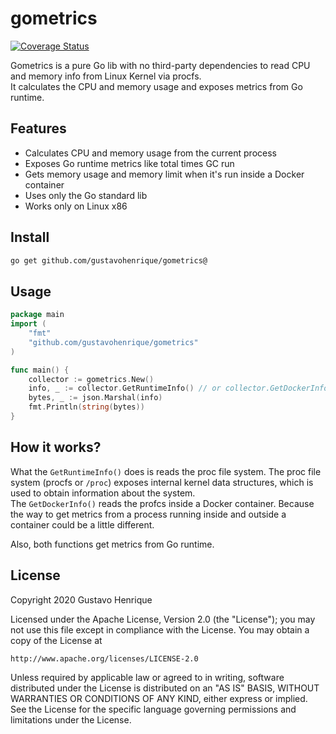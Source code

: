 gometrics
===

[![Coverage Status](https://coveralls.io/repos/github/gustavohenrique/gometrics/badge.svg?branch=main)](https://coveralls.io/github/gustavohenrique/gometrics?branch=main)

Gometrics is a pure Go lib with no third-party dependencies to read CPU and memory info from Linux Kernel via procfs.  
It calculates the CPU and memory usage and exposes metrics from Go runtime.

## Features

- Calculates CPU and memory usage from the current process
- Exposes Go runtime metrics like total times GC run
- Gets memory usage and memory limit when it's run inside a Docker container
- Uses only the Go standard lib
- Works only on Linux x86

## Install

```sh
go get github.com/gustavohenrique/gometrics@
```

## Usage

```go
package main
import (
    "fmt"
    "github.com/gustavohenrique/gometrics"
)

func main() {
    collector := gometrics.New()
    info, _ := collector.GetRuntimeInfo() // or collector.GetDockerInfo()
    bytes, _ := json.Marshal(info)
    fmt.Println(string(bytes))
}
```

## How it works?

What the `GetRuntimeInfo()` does is reads the proc file system. The proc file system (procfs or `/proc`) exposes internal kernel data structures, which is used to obtain information about the system.  
The `GetDockerInfo()` reads the profcs inside a Docker container. Because the way to get metrics from a process running inside and outside a container could be a little different.

Also, both functions get metrics from Go runtime.

## License

Copyright 2020 Gustavo Henrique

Licensed under the Apache License, Version 2.0 (the "License");
you may not use this file except in compliance with the License.
You may obtain a copy of the License at

    http://www.apache.org/licenses/LICENSE-2.0

Unless required by applicable law or agreed to in writing, software
distributed under the License is distributed on an "AS IS" BASIS,
WITHOUT WARRANTIES OR CONDITIONS OF ANY KIND, either express or implied.
See the License for the specific language governing permissions and
limitations under the License.
